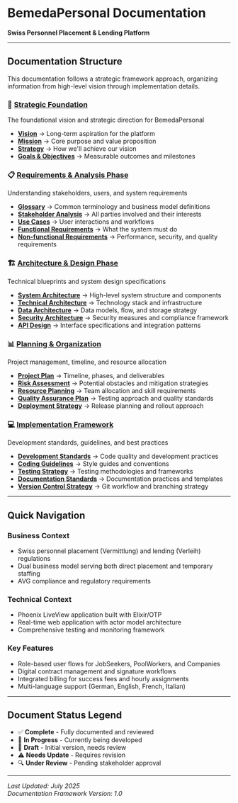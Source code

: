 # BemedaPersonal Documentation

**Swiss Personnel Placement & Lending Platform**

---

## Documentation Structure

This documentation follows a strategic framework approach, organizing information from high-level vision through implementation details.

### 🎯 [Strategic Foundation](strategic-foundation/index.md)
The foundational vision and strategic direction for BemedaPersonal

- **[Vision](strategic-foundation/vision.md)** → Long-term aspiration for the platform
- **[Mission](strategic-foundation/mission.md)** → Core purpose and value proposition  
- **[Strategy](strategic-foundation/strategy.md)** → How we'll achieve our vision
- **[Goals & Objectives](strategic-foundation/goals-objectives.md)** → Measurable outcomes and milestones

### 📋 [Requirements & Analysis Phase](requirements-analysis/index.md)
Understanding stakeholders, users, and system requirements

- **[Glossary](requirements-analysis/glossary.md)** → Common terminology and business model definitions
- **[Stakeholder Analysis](requirements-analysis/stakeholder-analysis.md)** → All parties involved and their interests
- **[Use Cases](requirements-analysis/use-cases.md)** → User interactions and workflows  
- **[Functional Requirements](requirements-analysis/functional-requirements.md)** → What the system must do
- **[Non-functional Requirements](requirements-analysis/non-functional-requirements.md)** → Performance, security, and quality requirements

### 🏗️ [Architecture & Design Phase](architecture-design/index.md)
Technical blueprints and system design specifications

- **[System Architecture](architecture-design/system-architecture.md)** → High-level system structure and components
- **[Technical Architecture](architecture-design/technical-architecture.md)** → Technology stack and infrastructure
- **[Data Architecture](architecture-design/data-architecture.md)** → Data models, flow, and storage strategy
- **[Security Architecture](architecture-design/security-architecture.md)** → Security measures and compliance framework
- **[API Design](architecture-design/api-design.md)** → Interface specifications and integration patterns

### 📊 [Planning & Organization](planning-organization/index.md)  
Project management, timeline, and resource allocation

- **[Project Plan](planning-organization/project-plan.md)** → Timeline, phases, and deliverables
- **[Risk Assessment](planning-organization/risk-assessment.md)** → Potential obstacles and mitigation strategies
- **[Resource Planning](planning-organization/resource-planning.md)** → Team allocation and skill requirements
- **[Quality Assurance Plan](planning-organization/quality-assurance.md)** → Testing approach and quality standards
- **[Deployment Strategy](planning-organization/deployment-strategy.md)** → Release planning and rollout approach

### 💻 [Implementation Framework](implementation-framework/index.md)
Development standards, guidelines, and best practices

- **[Development Standards](implementation-framework/development-standards.md)** → Code quality and development practices
- **[Coding Guidelines](implementation-framework/coding-guidelines.md)** → Style guides and conventions
- **[Testing Strategy](implementation-framework/testing-strategy.md)** → Testing methodologies and frameworks
- **[Documentation Standards](implementation-framework/documentation-standards.md)** → Documentation practices and templates
- **[Version Control Strategy](implementation-framework/version-control.md)** → Git workflow and branching strategy

---

## Quick Navigation

### Business Context
- Swiss personnel placement (Vermittlung) and lending (Verleih) regulations
- Dual business model serving both direct placement and temporary staffing
- AVG compliance and regulatory requirements

### Technical Context  
- Phoenix LiveView application built with Elixir/OTP
- Real-time web application with actor model architecture
- Comprehensive testing and monitoring framework

### Key Features
- Role-based user flows for JobSeekers, PoolWorkers, and Companies
- Digital contract management and signature workflows
- Integrated billing for success fees and hourly assignments
- Multi-language support (German, English, French, Italian)

---

## Document Status Legend

- ✅ **Complete** - Fully documented and reviewed
- 🔄 **In Progress** - Currently being developed  
- 📝 **Draft** - Initial version, needs review
- ⚠️ **Needs Update** - Requires revision
- 🔍 **Under Review** - Pending stakeholder approval

---

*Last Updated: July 2025*  
*Documentation Framework Version: 1.0*